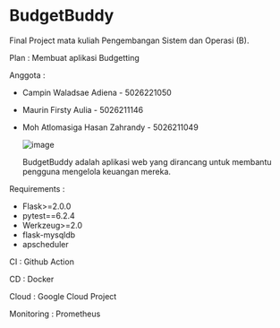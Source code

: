 # BudgetBuddy

Final Project mata kuliah Pengembangan Sistem dan Operasi (B).

Plan : Membuat aplikasi Budgetting

Anggota :
- Campin Waladsae Adiena - 5026221050
- Maurin Firsty Aulia - 5026211146
- Moh Atlomasiga Hasan Zahrandy - 5026211049

  ![image](https://github.com/campinwa/budgetbuddy/assets/166111616/83eca3e1-52b1-4c35-a5b3-098b6a5114c0)



  BudgetBuddy adalah aplikasi web yang dirancang untuk membantu pengguna mengelola keuangan mereka.


Requirements :
- Flask>=2.0.0
- pytest==6.2.4
- Werkzeug>=2.0
- flask-mysqldb
- apscheduler

CI : Github Action

CD : Docker

Cloud : Google Cloud Project

Monitoring : Prometheus



